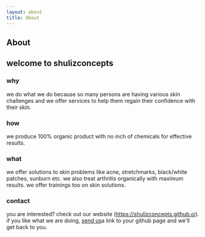 ```yaml
---
layout: about
title: About
---
```


## About

## welcome to shulizconcepts

### why
we do what we do because so many persons are having various skin challenges and we offer services to help them regain their confidence with their skin.

### how
we produce 100% organic product with no inch of chemicals for effective results.

### what 
we offer solutions to skin problems like acne, stretchmarks, black/white patches, sunburn etc. we also treat arthritis organically with maximum results. we offer trainings too on skin solutions.

### contact
you are interested? check out our website (https://shulizconcepts.github.oi). if you like what we are doing, [send us](https://www.shulizconcepts.com/#contact-form-main)a link to your github page and we'll get back to you.
